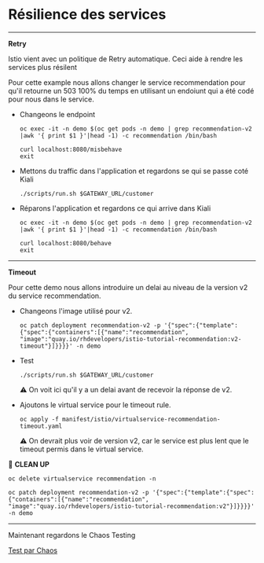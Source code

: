 # Résilience des services

---
__Retry__

Istio vient avec un politique de Retry automatique. Ceci aide à rendre les services plus résilent

Pour cette example nous allons changer le service recommendation pour qu'il retourne un 503 100% du temps en utilisant un endoiunt qui a été codé pour nous dans le service.

* Changeons le endpoint
    ```
    oc exec -it -n demo $(oc get pods -n demo | grep recommendation-v2 |awk '{ print $1 }'|head -1) -c recommendation /bin/bash
    ```

    ```
    curl localhost:8080/misbehave
    exit
    ```


* Mettons du traffic dans l'application et regardons se qui se passe coté Kiali
    ```
    ./scripts/run.sh $GATEWAY_URL/customer
    ```

* Réparons l'application et regardons ce qui arrive dans Kiali
    ```
    oc exec -it -n demo $(oc get pods -n demo | grep recommendation-v2 |awk '{ print $1 }'|head -1) -c recommendation /bin/bash
    ```

    ```
    curl localhost:8080/behave
    exit
    ```

---

__Timeout__

Pour cette demo nous allons introduire un delai au niveau de la version v2 du service recommendation.

* Changeons l'image utilisé pour v2.
    ```
    oc patch deployment recommendation-v2 -p '{"spec":{"template":{"spec":{"containers":[{"name":"recommendation", "image":"quay.io/rhdevelopers/istio-tutorial-recommendation:v2-timeout"}]}}}}' -n demo
    ```

* Test
    ```
    ./scripts/run.sh $GATEWAY_URL/customer
    ```

    :warning: On voit ici qu'il y a un delai avant de recevoir la réponse de v2.

* Ajoutons le virtual service pour le timeout rule.
    ```
    oc apply -f manifest/istio/virtualservice-recommendation-timeout.yaml
    ```
    :warning: On devrait plus voir de version v2, car le service est plus lent que le timeout permis dans le virtual service.

:construction: __CLEAN UP__
```
oc delete virtualservice recommendation -n 
```
```
oc patch deployment recommendation-v2 -p '{"spec":{"template":{"spec":{"containers":[{"name":"recommendation", "image":"quay.io/rhdevelopers/istio-tutorial-recommendation:v2"}]}}}}' -n demo

```
---

Maintenant regardons le Chaos Testing

[Test par Chaos](chaostesting.md)
